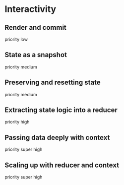# Interactivity

## Render and commit

priority low

## State as a snapshot

priority medium

## Preserving and resetting state

priority medium

## Extracting state logic into a reducer

priority high

## Passing data deeply with context

priority super high

## Scaling up with reducer and context

priority super high
